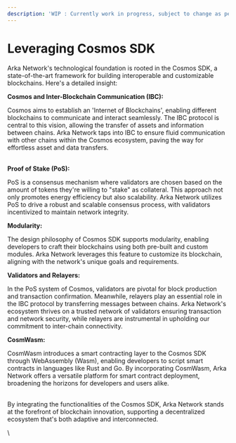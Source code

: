 ```yaml
---
description: 'WIP : Currently work in progress, subject to change as per core contributors'
---
```


# Leveraging Cosmos SDK

Arka Network's technological foundation is rooted in the Cosmos SDK, a state-of-the-art framework for building interoperable and customizable blockchains. Here's a detailed insight:

**Cosmos and Inter-Blockchain Communication (IBC):**

Cosmos aims to establish an 'Internet of Blockchains', enabling different blockchains to communicate and interact seamlessly. The IBC protocol is central to this vision, allowing the transfer of assets and information between chains. Arka Network taps into IBC to ensure fluid communication with other chains within the Cosmos ecosystem, paving the way for effortless asset and data transfers.

\
**Proof of Stake (PoS):**

PoS is a consensus mechanism where validators are chosen based on the amount of tokens they're willing to "stake" as collateral. This approach not only promotes energy efficiency but also scalability. Arka Network utilizes PoS to drive a robust and scalable consensus process, with validators incentivized to maintain network integrity.

**Modularity:**

The design philosophy of Cosmos SDK supports modularity, enabling developers to craft their blockchains using both pre-built and custom modules. Arka Network leverages this feature to customize its blockchain, aligning with the network's unique goals and requirements.

**Validators and Relayers:**

In the PoS system of Cosmos, validators are pivotal for block production and transaction confirmation. Meanwhile, relayers play an essential role in the IBC protocol by transferring messages between chains. Arka Network's ecosystem thrives on a trusted network of validators ensuring transaction and network security, while relayers are instrumental in upholding our commitment to inter-chain connectivity.

**CosmWasm:**

CosmWasm introduces a smart contracting layer to the Cosmos SDK through WebAssembly (Wasm), enabling developers to script smart contracts in languages like Rust and Go. By incorporating CosmWasm, Arka Network offers a versatile platform for smart contract deployment, broadening the horizons for developers and users alike.

\
By integrating the functionalities of the Cosmos SDK, Arka Network stands at the forefront of blockchain innovation, supporting a decentralized ecosystem that's both adaptive and interconnected.

\
